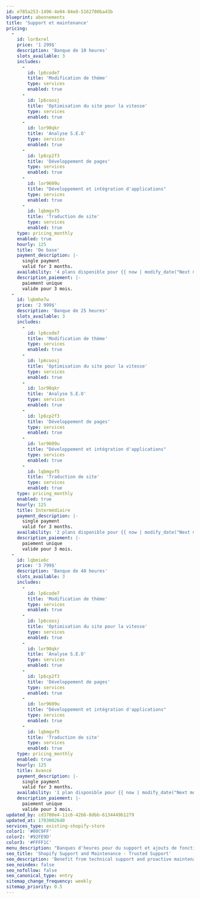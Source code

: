 ```yaml
---
id: e785a253-1496-4e04-84e8-5162700ba43b
blueprint: abonnements
title: 'Support et maintenance'
pricing:
  -
    id: lor8xrel
    price: '1 299$'
    description: 'Banque de 10 heures'
    slots_available: 3
    includes:
      -
        id: lp6code7
        title: 'Modification de thème'
        type: services
        enabled: true
      -
        id: lp6coosj
        title: 'Optimisation du site pour la vitesse'
        type: services
        enabled: true
      -
        id: lor90qkr
        title: 'Analyse S.E.O'
        type: services
        enabled: true
      -
        id: lp6cp2f3
        title: 'Développement de pages'
        type: services
        enabled: true
      -
        id: lor9609u
        title: "Développement et intégration d'applications"
        type: services
        enabled: true
      -
        id: lqbmgvf5
        title: 'Traduction de site'
        type: services
        enabled: true
    type: pricing_monthly
    enabled: true
    hourly: 125
    title: 'De base'
    payment_description: |-
      single payment
      valid for 3 months.
    availability: '4 plans disponible pour {{ now | modify_date("Next month") | iso_format(''MMMM'')}}'
    description_paiement: |-
      paiement unique
      valide pour 3 mois.
  -
    id: lqbmhe7w
    price: '2 999$'
    description: 'Banque de 25 heures'
    slots_available: 3
    includes:
      -
        id: lp6code7
        title: 'Modification de thème'
        type: services
        enabled: true
      -
        id: lp6coosj
        title: 'Optimisation du site pour la vitesse'
        type: services
        enabled: true
      -
        id: lor90qkr
        title: 'Analyse S.E.O'
        type: services
        enabled: true
      -
        id: lp6cp2f3
        title: 'Développement de pages'
        type: services
        enabled: true
      -
        id: lor9609u
        title: "Développement et intégration d'applications"
        type: services
        enabled: true
      -
        id: lqbmgvf5
        title: 'Traduction de site'
        type: services
        enabled: true
    type: pricing_monthly
    enabled: true
    hourly: 125
    title: Intermédiaire
    payment_description: |-
      single payment
      valid for 3 months.
    availability: '2 plans disponible pour {{ now | modify_date("Next month") | iso_format(''MMMM'')}}'
    description_paiement: |-
      paiement unique
      valide pour 3 mois.
  -
    id: lqbmie6c
    price: '3 799$'
    description: 'Banque de 40 heures'
    slots_available: 3
    includes:
      -
        id: lp6code7
        title: 'Modification de thème'
        type: services
        enabled: true
      -
        id: lp6coosj
        title: 'Optimisation du site pour la vitesse'
        type: services
        enabled: true
      -
        id: lor90qkr
        title: 'Analyse S.E.O'
        type: services
        enabled: true
      -
        id: lp6cp2f3
        title: 'Développement de pages'
        type: services
        enabled: true
      -
        id: lor9609u
        title: "Développement et intégration d'applications"
        type: services
        enabled: true
      -
        id: lqbmgvf5
        title: 'Traduction de site'
        type: services
        enabled: true
    type: pricing_monthly
    enabled: true
    hourly: 125
    title: Avancé
    payment_description: |-
      single payment
      valid for 3 months.
    availability: '1 plan disponible pour {{ now | modify_date("Next month") | iso_format(''MMMM'')}}'
    description_paiement: |-
      paiement unique
      valide pour 3 mois.
updated_by: cd3700e4-11c6-42b6-8dbb-6134449b1279
updated_at: 1703002640
services_type: existing-shopify-store
color1: '#00C9FF'
color2: '#92FE9D'
color3: '#FFFF1C'
menu_description: "Banques d'heures pour du support et ajouts de fonctionnalités"
seo_title: 'Shopify Support and Maintenance - Trusted Support'
seo_description: 'Benefit from technical support and proactive maintenance for your Shopify store. Our team ensures the continued performance of your eCommerce site.'
seo_noindex: false
seo_nofollow: false
seo_canonical_type: entry
sitemap_change_frequency: weekly
sitemap_priority: 0.5
---
```


